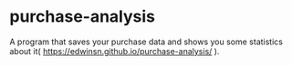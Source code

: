 # purchase-analysis

A program that saves your purchase data and shows you some statistics about it( https://edwinsn.github.io/purchase-analysis/ ).